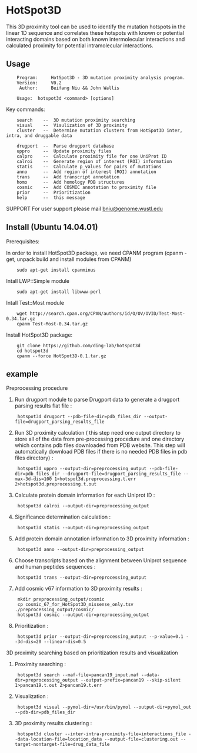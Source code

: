 HotSpot3D
===========

This 3D proximity tool can be used to identify the mutation hotspots in the linear 1D sequence and correlates these hotspots with known or potential interacting domains based on both known intermolecular interactions and calculated proximity for potential intramolecular interactions.

Usage
-----

        Program:     HotSpot3D - 3D mutation proximity analysis program.
        Version:     V0.2
         Author:     Beifang Niu && John Wallis

        Usage:  hotspot3d <command> [options]

Key commands:

        search    --  3D mutation proximity searching
        visual    --  Visulization of 3D proximity
        cluster   --  Determine mutation clusters from HotSpot3D inter, intra, and druggable data 

        drugport  --  Parse drugport database 
        uppro     --  Update proximity files
        calpro    --  Calculate proximity file for one UniProt ID
        calroi    --  Generate region of interest (ROI) information
        statis    --  Calculate p_values for pairs of mutations
        anno      --  Add region of interest (ROI) annotation
        trans     --  Add transcript annotation 
        homo      --  Add homology PDB structures 
        cosmic    --  Add COSMIC annotation to proximity file
        prior     --  Prioritization
        help      --  this message

SUPPORT
For user support please mail bniu@genome.wustl.edu


Install (Ubuntu 14.04.01)
-------

Prerequisites:

In order to install HotSpot3D package, we need CPANM program
(cpanm - get, unpack build and install modules from CPANM)


        sudo apt-get install cpanminus

Intall LWP::Simple module

        sudo apt-get install libwww-perl

Intall Test::Most module
        
        wget http://search.cpan.org/CPAN/authors/id/O/OV/OVID/Test-Most-0.34.tar.gz
        cpanm Test-Most-0.34.tar.gz

Install HotSpot3D package: 
        
        git clone https://github.com/ding-lab/hotspot3d
        cd hotspot3d
        cpanm --force HotSpot3D-0.1.tar.gz


example
-------

Preprocessing procedure


1. Run drugport module to parse Drugport data to generate a drugport parsing results flat file :

        hotspot3d drugport --pdb-file-dir=pdb_files_dir --output-file=drugport_parsing_results_file


2. Run 3D proximity calculation ( this step need one output directory to store all of the data from pre-processing procedure
and one directory which contains pdb files downloaded from PDB website. This step will automatically download PDB files if
there is no needed PDB files in pdb files directory) :

        hotspot3d uppro --output-dir=preprocessing_output --pdb-file-dir=pdb_files_dir --drugport-file=drugport_parsing_results_file --max-3d-dis=100 1>hotspot3d.preprocessing.t.err 2>hotspot3d.preprocessing.t.out

3. Calculate protein domain information for each Uniprot ID : 

        hotspot3d calroi --output-dir=preprocessing_output

4. Significance determination calculation :  

        hotspot3d statis --output-dir=preprocessing_output

5. Add protein domain annotation information to 3D proximity information :

        hotspot3d anno --output-dir=preprocessing_output

6. Choose transcripts based on the alignment between Uniprot sequence and human peptides sequences :

        hotspot3d trans --output-dir=preprocessing_output

7. Add cosmic v67 information to 3D proximity results :

        mkdir preprocessing_output/cosmic
        cp cosmic_67_for_HotSpot3D_missense_only.tsv ./preprocessing_output/cosmic/
        hotspot3d cosmic --output-dir=preprocessing_output

8. Prioritization :

        hotspot3d prior --output-dir=preprocessing_output --p-value=0.1 --3d-dis=20 --linear-dis=0.5


3D proximity searching based on prioritization results and visualization

1. Proximity searching :

        hotspot3d search --maf-file=pancan19_input.maf --data-dir=preprocessing_output --output-prefix=pancan19 --skip-silent 1>pancan19.t.out 2>pancan19.t.err

2. Visualization :

        hotspot3d visual --pymol-dir=/usr/bin/pymol --output-dir=pymol_out --pdb-dir=pdb_files_dir

3. 3D proximity results clustering : 

        hotspot3d cluster --inter-intra-proximity-file=interactions_file --data-location-file=location_data --output-file=clustering.out --target-nontarget-file=drug_data_file


